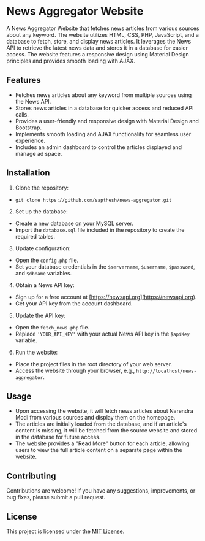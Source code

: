 # News Aggregator Website

A News Aggregator Website that fetches news articles from various sources about any keyword. The website utilizes HTML, CSS, PHP, JavaScript, and a database to fetch, store, and display news articles. It leverages the News API to retrieve the latest news data and stores it in a database for easier access. The website features a responsive design using Material Design principles and provides smooth loading with AJAX.

## Features

- Fetches news articles about any keyword from multiple sources using the News API.
- Stores news articles in a database for quicker access and reduced API calls.
- Provides a user-friendly and responsive design with Material Design and Bootstrap.
- Implements smooth loading and AJAX functionality for seamless user experience.
- Includes an admin dashboard to control the articles displayed and manage ad space.

## Installation

1. Clone the repository:
- `git clone https://github.com/sapthesh/news-aggregator.git`


2. Set up the database:

- Create a new database on your MySQL server.
- Import the `database.sql` file included in the repository to create the required tables.

3. Update configuration:

- Open the `config.php` file.
- Set your database credentials in the `$servername`, `$username`, `$password`, and `$dbname` variables.

4. Obtain a News API key:

- Sign up for a free account at [https://newsapi.org](https://newsapi.org).
- Get your API key from the account dashboard.

5. Update the API key:

- Open the `fetch_news.php` file.
- Replace `'YOUR_API_KEY'` with your actual News API key in the `$apiKey` variable.

6. Run the website:

- Place the project files in the root directory of your web server.
- Access the website through your browser, e.g., `http://localhost/news-aggregator`.

## Usage

- Upon accessing the website, it will fetch news articles about Narendra Modi from various sources and display them on the homepage.
- The articles are initially loaded from the database, and if an article's content is missing, it will be fetched from the source website and stored in the database for future access.
- The website provides a "Read More" button for each article, allowing users to view the full article content on a separate page within the website.

## Contributing

Contributions are welcome! If you have any suggestions, improvements, or bug fixes, please submit a pull request.

## License

This project is licensed under the [MIT License](LICENSE).
